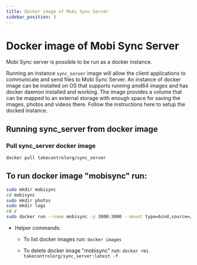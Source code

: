 ```yaml
---
title: Docker image of Mobi Sync Server
sidebar_position: 3
---
```

# Docker image of Mobi Sync Server
 Mobi Sync server is possible to be run as a docker instance.
 
 Running an instance `sync_server` image will allow the client applications to communicate and send files to Mobi Sync Server. An instance of docker image can be installed on OS that supports running amd64 images and has docker daemon installed and working.
 The image provides a volume that can be mapped to an external storage with enough space for saving the images, photos and videos there. Follow the instructions here to setup the docked instance.

## Running sync_server from docker image
### Pull sync_server docker image 
```bash
docker pull takecontrolorg/sync_server
```

## To run docker image "mobisync" run:
```bash
sudo mkdir mobisync
cd mobisync
sudo mkdir photos
sudo mkdir logs
cd /
sudo docker run --name mobisync -p 3000:3000 --mount type=bind,source=/mobisync,target=/mobisync -e "LOG_LEVEL=3" takecontrolorg/sync_server:latest
```


  * Helper commands: 
    * To list docker images run: `docker images`

    * To delete docker image "mobisync" run: `docker rmi takecontrolorg/sync_server:latest -f`



